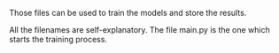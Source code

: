 Those files can be used to train the models and store the results.

All the filenames are self-explanatory. The file main.py is the one which starts the training process.
